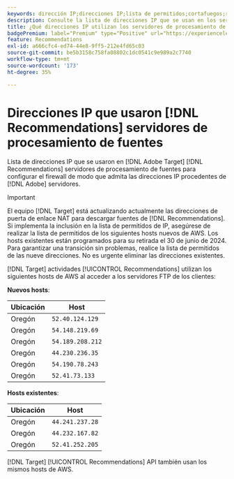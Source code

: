 ```yaml
---
keywords: dirección IP;direcciones IP;lista de permitidos;cortafuegos;recomendaciones;fuente;servidores;adobe experience cloud;recommendations
description: Consulte la lista de direcciones IP que se usan en los servidores de procesamiento de fuentes de recomendaciones de  [!DNL Target]  para configurar el firewall de modo que admita las direcciones IP procedentes de los servidores de Adobe.
title: ¿Qué direcciones IP utilizan los servidores de procesamiento de fuentes de Recommendations?
badgePremium: label="Premium" type="Positive" url="https://experienceleague.adobe.com/docs/target/using/introduction/intro.html?lang=en#premium newtab=true" tooltip="Consulte qué se incluye en Target Premium."
feature: Recommendations
exl-id: a666cfc4-ed74-44e8-9ff5-212e4fd65c03
source-git-commit: be5b3158c758fa08802c1dc0541c9e989a2c7740
workflow-type: tm+mt
source-wordcount: '173'
ht-degree: 35%

---
```


# Direcciones IP que usaron [!DNL Recommendations] servidores de procesamiento de fuentes

Lista de direcciones IP que se usaron en [!DNL Adobe Target] [!DNL Recommendations] servidores de procesamiento de fuentes para configurar el firewall de modo que admita las direcciones IP procedentes de [!DNL Adobe] servidores.

>[!IMPORTANT]
>
>El equipo [!DNL Target] está actualizando actualmente las direcciones de puerta de enlace NAT para descargar fuentes de [!DNL Recommendations]. Si implementa la inclusión en la lista de permitidos de IP, asegúrese de realizar la lista de permitidos de los siguientes hosts nuevos de AWS. Los hosts existentes están programados para su retirada el 30 de junio de 2024. Para garantizar una transición sin problemas, realice la lista de permitidos de las nueve direcciones. No es urgente eliminar las direcciones existentes.

[!DNL Target] actividades [!UICONTROL Recommendations] utilizan los siguientes hosts de AWS al acceder a los servidores FTP de los clientes:

**Nuevos hosts**:

| Ubicación | Host |
| --- | --- |
| Oregón | `52.40.124.129` |
| Oregón | `54.148.219.69` |
| Oregón | `54.189.208.212` |
| Oregón | `44.230.236.35` |
| Oregón | `54.190.78.243` |
| Oregón | `52.41.73.133` |

**Hosts existentes**:

| Ubicación | Host |
| --- | --- |
| Oregón | `44.241.237.28` |
| Oregón | `44.232.167.82` |
| Oregón | `52.41.252.205` |

[!DNL Target] [!UICONTROL Recommendations] API también usan los mismos hosts de AWS.
